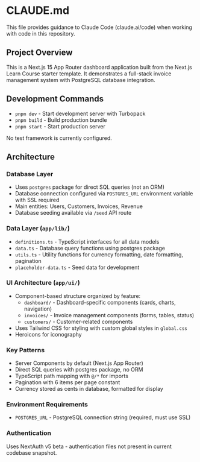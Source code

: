 # CLAUDE.md

This file provides guidance to Claude Code (claude.ai/code) when working with code in this repository.

## Project Overview

This is a Next.js 15 App Router dashboard application built from the Next.js Learn Course starter template. It demonstrates a full-stack invoice management system with PostgreSQL database integration.

## Development Commands

- `pnpm dev` - Start development server with Turbopack
- `pnpm build` - Build production bundle
- `pnpm start` - Start production server

No test framework is currently configured.

## Architecture

### Database Layer
- Uses `postgres` package for direct SQL queries (not an ORM)
- Database connection configured via `POSTGRES_URL` environment variable with SSL required
- Main entities: Users, Customers, Invoices, Revenue
- Database seeding available via `/seed` API route

### Data Layer (`app/lib/`)
- `definitions.ts` - TypeScript interfaces for all data models
- `data.ts` - Database query functions using postgres package
- `utils.ts` - Utility functions for currency formatting, date formatting, pagination
- `placeholder-data.ts` - Seed data for development

### UI Architecture (`app/ui/`)
- Component-based structure organized by feature:
  - `dashboard/` - Dashboard-specific components (cards, charts, navigation)
  - `invoices/` - Invoice management components (forms, tables, status)
  - `customers/` - Customer-related components
- Uses Tailwind CSS for styling with custom global styles in `global.css`
- Heroicons for iconography

### Key Patterns
- Server Components by default (Next.js App Router)
- Direct SQL queries with postgres package, no ORM
- TypeScript path mapping with `@/*` for imports
- Pagination with 6 items per page constant
- Currency stored as cents in database, formatted for display

### Environment Requirements
- `POSTGRES_URL` - PostgreSQL connection string (required, must use SSL)

### Authentication
Uses NextAuth v5 beta - authentication files not present in current codebase snapshot.